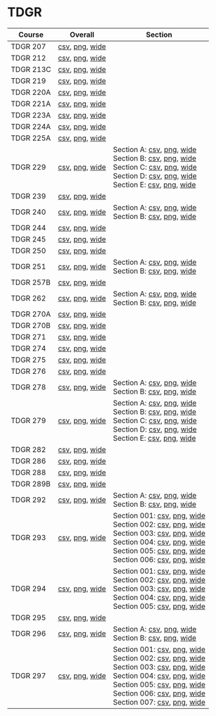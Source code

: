 # TDGR

| Course | Overall | Section |
| ------ | ------- | ------- |
| TDGR 207 | [csv](https://github.com/UCSD-Historical-Enrollment-Data/2024Fall/blob/main/overall/TDGR%20207.csv), [png](https://raw.githubusercontent.com/UCSD-Historical-Enrollment-Data/2024Fall/main/plot_overall/TDGR%20207.png), [wide](https://raw.githubusercontent.com/UCSD-Historical-Enrollment-Data/2024Fall/main/plot_overall_wide/TDGR%20207.png) |  |
| TDGR 212 | [csv](https://github.com/UCSD-Historical-Enrollment-Data/2024Fall/blob/main/overall/TDGR%20212.csv), [png](https://raw.githubusercontent.com/UCSD-Historical-Enrollment-Data/2024Fall/main/plot_overall/TDGR%20212.png), [wide](https://raw.githubusercontent.com/UCSD-Historical-Enrollment-Data/2024Fall/main/plot_overall_wide/TDGR%20212.png) |  |
| TDGR 213C | [csv](https://github.com/UCSD-Historical-Enrollment-Data/2024Fall/blob/main/overall/TDGR%20213C.csv), [png](https://raw.githubusercontent.com/UCSD-Historical-Enrollment-Data/2024Fall/main/plot_overall/TDGR%20213C.png), [wide](https://raw.githubusercontent.com/UCSD-Historical-Enrollment-Data/2024Fall/main/plot_overall_wide/TDGR%20213C.png) |  |
| TDGR 219 | [csv](https://github.com/UCSD-Historical-Enrollment-Data/2024Fall/blob/main/overall/TDGR%20219.csv), [png](https://raw.githubusercontent.com/UCSD-Historical-Enrollment-Data/2024Fall/main/plot_overall/TDGR%20219.png), [wide](https://raw.githubusercontent.com/UCSD-Historical-Enrollment-Data/2024Fall/main/plot_overall_wide/TDGR%20219.png) |  |
| TDGR 220A | [csv](https://github.com/UCSD-Historical-Enrollment-Data/2024Fall/blob/main/overall/TDGR%20220A.csv), [png](https://raw.githubusercontent.com/UCSD-Historical-Enrollment-Data/2024Fall/main/plot_overall/TDGR%20220A.png), [wide](https://raw.githubusercontent.com/UCSD-Historical-Enrollment-Data/2024Fall/main/plot_overall_wide/TDGR%20220A.png) |  |
| TDGR 221A | [csv](https://github.com/UCSD-Historical-Enrollment-Data/2024Fall/blob/main/overall/TDGR%20221A.csv), [png](https://raw.githubusercontent.com/UCSD-Historical-Enrollment-Data/2024Fall/main/plot_overall/TDGR%20221A.png), [wide](https://raw.githubusercontent.com/UCSD-Historical-Enrollment-Data/2024Fall/main/plot_overall_wide/TDGR%20221A.png) |  |
| TDGR 223A | [csv](https://github.com/UCSD-Historical-Enrollment-Data/2024Fall/blob/main/overall/TDGR%20223A.csv), [png](https://raw.githubusercontent.com/UCSD-Historical-Enrollment-Data/2024Fall/main/plot_overall/TDGR%20223A.png), [wide](https://raw.githubusercontent.com/UCSD-Historical-Enrollment-Data/2024Fall/main/plot_overall_wide/TDGR%20223A.png) |  |
| TDGR 224A | [csv](https://github.com/UCSD-Historical-Enrollment-Data/2024Fall/blob/main/overall/TDGR%20224A.csv), [png](https://raw.githubusercontent.com/UCSD-Historical-Enrollment-Data/2024Fall/main/plot_overall/TDGR%20224A.png), [wide](https://raw.githubusercontent.com/UCSD-Historical-Enrollment-Data/2024Fall/main/plot_overall_wide/TDGR%20224A.png) |  |
| TDGR 225A | [csv](https://github.com/UCSD-Historical-Enrollment-Data/2024Fall/blob/main/overall/TDGR%20225A.csv), [png](https://raw.githubusercontent.com/UCSD-Historical-Enrollment-Data/2024Fall/main/plot_overall/TDGR%20225A.png), [wide](https://raw.githubusercontent.com/UCSD-Historical-Enrollment-Data/2024Fall/main/plot_overall_wide/TDGR%20225A.png) |  |
| TDGR 229 | [csv](https://github.com/UCSD-Historical-Enrollment-Data/2024Fall/blob/main/overall/TDGR%20229.csv), [png](https://raw.githubusercontent.com/UCSD-Historical-Enrollment-Data/2024Fall/main/plot_overall/TDGR%20229.png), [wide](https://raw.githubusercontent.com/UCSD-Historical-Enrollment-Data/2024Fall/main/plot_overall_wide/TDGR%20229.png) | Section A: [csv](https://github.com/UCSD-Historical-Enrollment-Data/2024Fall/blob/main/section/TDGR%20229_A.csv), [png](https://raw.githubusercontent.com/UCSD-Historical-Enrollment-Data/2024Fall/main/plot_section/TDGR%20229_A.png), [wide](https://raw.githubusercontent.com/UCSD-Historical-Enrollment-Data/2024Fall/main/plot_section_wide/TDGR%20229_A.png)<br>Section B: [csv](https://github.com/UCSD-Historical-Enrollment-Data/2024Fall/blob/main/section/TDGR%20229_B.csv), [png](https://raw.githubusercontent.com/UCSD-Historical-Enrollment-Data/2024Fall/main/plot_section/TDGR%20229_B.png), [wide](https://raw.githubusercontent.com/UCSD-Historical-Enrollment-Data/2024Fall/main/plot_section_wide/TDGR%20229_B.png)<br>Section C: [csv](https://github.com/UCSD-Historical-Enrollment-Data/2024Fall/blob/main/section/TDGR%20229_C.csv), [png](https://raw.githubusercontent.com/UCSD-Historical-Enrollment-Data/2024Fall/main/plot_section/TDGR%20229_C.png), [wide](https://raw.githubusercontent.com/UCSD-Historical-Enrollment-Data/2024Fall/main/plot_section_wide/TDGR%20229_C.png)<br>Section D: [csv](https://github.com/UCSD-Historical-Enrollment-Data/2024Fall/blob/main/section/TDGR%20229_D.csv), [png](https://raw.githubusercontent.com/UCSD-Historical-Enrollment-Data/2024Fall/main/plot_section/TDGR%20229_D.png), [wide](https://raw.githubusercontent.com/UCSD-Historical-Enrollment-Data/2024Fall/main/plot_section_wide/TDGR%20229_D.png)<br>Section E: [csv](https://github.com/UCSD-Historical-Enrollment-Data/2024Fall/blob/main/section/TDGR%20229_E.csv), [png](https://raw.githubusercontent.com/UCSD-Historical-Enrollment-Data/2024Fall/main/plot_section/TDGR%20229_E.png), [wide](https://raw.githubusercontent.com/UCSD-Historical-Enrollment-Data/2024Fall/main/plot_section_wide/TDGR%20229_E.png) |
| TDGR 239 | [csv](https://github.com/UCSD-Historical-Enrollment-Data/2024Fall/blob/main/overall/TDGR%20239.csv), [png](https://raw.githubusercontent.com/UCSD-Historical-Enrollment-Data/2024Fall/main/plot_overall/TDGR%20239.png), [wide](https://raw.githubusercontent.com/UCSD-Historical-Enrollment-Data/2024Fall/main/plot_overall_wide/TDGR%20239.png) |  |
| TDGR 240 | [csv](https://github.com/UCSD-Historical-Enrollment-Data/2024Fall/blob/main/overall/TDGR%20240.csv), [png](https://raw.githubusercontent.com/UCSD-Historical-Enrollment-Data/2024Fall/main/plot_overall/TDGR%20240.png), [wide](https://raw.githubusercontent.com/UCSD-Historical-Enrollment-Data/2024Fall/main/plot_overall_wide/TDGR%20240.png) | Section A: [csv](https://github.com/UCSD-Historical-Enrollment-Data/2024Fall/blob/main/section/TDGR%20240_A.csv), [png](https://raw.githubusercontent.com/UCSD-Historical-Enrollment-Data/2024Fall/main/plot_section/TDGR%20240_A.png), [wide](https://raw.githubusercontent.com/UCSD-Historical-Enrollment-Data/2024Fall/main/plot_section_wide/TDGR%20240_A.png)<br>Section B: [csv](https://github.com/UCSD-Historical-Enrollment-Data/2024Fall/blob/main/section/TDGR%20240_B.csv), [png](https://raw.githubusercontent.com/UCSD-Historical-Enrollment-Data/2024Fall/main/plot_section/TDGR%20240_B.png), [wide](https://raw.githubusercontent.com/UCSD-Historical-Enrollment-Data/2024Fall/main/plot_section_wide/TDGR%20240_B.png) |
| TDGR 244 | [csv](https://github.com/UCSD-Historical-Enrollment-Data/2024Fall/blob/main/overall/TDGR%20244.csv), [png](https://raw.githubusercontent.com/UCSD-Historical-Enrollment-Data/2024Fall/main/plot_overall/TDGR%20244.png), [wide](https://raw.githubusercontent.com/UCSD-Historical-Enrollment-Data/2024Fall/main/plot_overall_wide/TDGR%20244.png) |  |
| TDGR 245 | [csv](https://github.com/UCSD-Historical-Enrollment-Data/2024Fall/blob/main/overall/TDGR%20245.csv), [png](https://raw.githubusercontent.com/UCSD-Historical-Enrollment-Data/2024Fall/main/plot_overall/TDGR%20245.png), [wide](https://raw.githubusercontent.com/UCSD-Historical-Enrollment-Data/2024Fall/main/plot_overall_wide/TDGR%20245.png) |  |
| TDGR 250 | [csv](https://github.com/UCSD-Historical-Enrollment-Data/2024Fall/blob/main/overall/TDGR%20250.csv), [png](https://raw.githubusercontent.com/UCSD-Historical-Enrollment-Data/2024Fall/main/plot_overall/TDGR%20250.png), [wide](https://raw.githubusercontent.com/UCSD-Historical-Enrollment-Data/2024Fall/main/plot_overall_wide/TDGR%20250.png) |  |
| TDGR 251 | [csv](https://github.com/UCSD-Historical-Enrollment-Data/2024Fall/blob/main/overall/TDGR%20251.csv), [png](https://raw.githubusercontent.com/UCSD-Historical-Enrollment-Data/2024Fall/main/plot_overall/TDGR%20251.png), [wide](https://raw.githubusercontent.com/UCSD-Historical-Enrollment-Data/2024Fall/main/plot_overall_wide/TDGR%20251.png) | Section A: [csv](https://github.com/UCSD-Historical-Enrollment-Data/2024Fall/blob/main/section/TDGR%20251_A.csv), [png](https://raw.githubusercontent.com/UCSD-Historical-Enrollment-Data/2024Fall/main/plot_section/TDGR%20251_A.png), [wide](https://raw.githubusercontent.com/UCSD-Historical-Enrollment-Data/2024Fall/main/plot_section_wide/TDGR%20251_A.png)<br>Section B: [csv](https://github.com/UCSD-Historical-Enrollment-Data/2024Fall/blob/main/section/TDGR%20251_B.csv), [png](https://raw.githubusercontent.com/UCSD-Historical-Enrollment-Data/2024Fall/main/plot_section/TDGR%20251_B.png), [wide](https://raw.githubusercontent.com/UCSD-Historical-Enrollment-Data/2024Fall/main/plot_section_wide/TDGR%20251_B.png) |
| TDGR 257B | [csv](https://github.com/UCSD-Historical-Enrollment-Data/2024Fall/blob/main/overall/TDGR%20257B.csv), [png](https://raw.githubusercontent.com/UCSD-Historical-Enrollment-Data/2024Fall/main/plot_overall/TDGR%20257B.png), [wide](https://raw.githubusercontent.com/UCSD-Historical-Enrollment-Data/2024Fall/main/plot_overall_wide/TDGR%20257B.png) |  |
| TDGR 262 | [csv](https://github.com/UCSD-Historical-Enrollment-Data/2024Fall/blob/main/overall/TDGR%20262.csv), [png](https://raw.githubusercontent.com/UCSD-Historical-Enrollment-Data/2024Fall/main/plot_overall/TDGR%20262.png), [wide](https://raw.githubusercontent.com/UCSD-Historical-Enrollment-Data/2024Fall/main/plot_overall_wide/TDGR%20262.png) | Section A: [csv](https://github.com/UCSD-Historical-Enrollment-Data/2024Fall/blob/main/section/TDGR%20262_A.csv), [png](https://raw.githubusercontent.com/UCSD-Historical-Enrollment-Data/2024Fall/main/plot_section/TDGR%20262_A.png), [wide](https://raw.githubusercontent.com/UCSD-Historical-Enrollment-Data/2024Fall/main/plot_section_wide/TDGR%20262_A.png)<br>Section B: [csv](https://github.com/UCSD-Historical-Enrollment-Data/2024Fall/blob/main/section/TDGR%20262_B.csv), [png](https://raw.githubusercontent.com/UCSD-Historical-Enrollment-Data/2024Fall/main/plot_section/TDGR%20262_B.png), [wide](https://raw.githubusercontent.com/UCSD-Historical-Enrollment-Data/2024Fall/main/plot_section_wide/TDGR%20262_B.png) |
| TDGR 270A | [csv](https://github.com/UCSD-Historical-Enrollment-Data/2024Fall/blob/main/overall/TDGR%20270A.csv), [png](https://raw.githubusercontent.com/UCSD-Historical-Enrollment-Data/2024Fall/main/plot_overall/TDGR%20270A.png), [wide](https://raw.githubusercontent.com/UCSD-Historical-Enrollment-Data/2024Fall/main/plot_overall_wide/TDGR%20270A.png) |  |
| TDGR 270B | [csv](https://github.com/UCSD-Historical-Enrollment-Data/2024Fall/blob/main/overall/TDGR%20270B.csv), [png](https://raw.githubusercontent.com/UCSD-Historical-Enrollment-Data/2024Fall/main/plot_overall/TDGR%20270B.png), [wide](https://raw.githubusercontent.com/UCSD-Historical-Enrollment-Data/2024Fall/main/plot_overall_wide/TDGR%20270B.png) |  |
| TDGR 271 | [csv](https://github.com/UCSD-Historical-Enrollment-Data/2024Fall/blob/main/overall/TDGR%20271.csv), [png](https://raw.githubusercontent.com/UCSD-Historical-Enrollment-Data/2024Fall/main/plot_overall/TDGR%20271.png), [wide](https://raw.githubusercontent.com/UCSD-Historical-Enrollment-Data/2024Fall/main/plot_overall_wide/TDGR%20271.png) |  |
| TDGR 274 | [csv](https://github.com/UCSD-Historical-Enrollment-Data/2024Fall/blob/main/overall/TDGR%20274.csv), [png](https://raw.githubusercontent.com/UCSD-Historical-Enrollment-Data/2024Fall/main/plot_overall/TDGR%20274.png), [wide](https://raw.githubusercontent.com/UCSD-Historical-Enrollment-Data/2024Fall/main/plot_overall_wide/TDGR%20274.png) |  |
| TDGR 275 | [csv](https://github.com/UCSD-Historical-Enrollment-Data/2024Fall/blob/main/overall/TDGR%20275.csv), [png](https://raw.githubusercontent.com/UCSD-Historical-Enrollment-Data/2024Fall/main/plot_overall/TDGR%20275.png), [wide](https://raw.githubusercontent.com/UCSD-Historical-Enrollment-Data/2024Fall/main/plot_overall_wide/TDGR%20275.png) |  |
| TDGR 276 | [csv](https://github.com/UCSD-Historical-Enrollment-Data/2024Fall/blob/main/overall/TDGR%20276.csv), [png](https://raw.githubusercontent.com/UCSD-Historical-Enrollment-Data/2024Fall/main/plot_overall/TDGR%20276.png), [wide](https://raw.githubusercontent.com/UCSD-Historical-Enrollment-Data/2024Fall/main/plot_overall_wide/TDGR%20276.png) |  |
| TDGR 278 | [csv](https://github.com/UCSD-Historical-Enrollment-Data/2024Fall/blob/main/overall/TDGR%20278.csv), [png](https://raw.githubusercontent.com/UCSD-Historical-Enrollment-Data/2024Fall/main/plot_overall/TDGR%20278.png), [wide](https://raw.githubusercontent.com/UCSD-Historical-Enrollment-Data/2024Fall/main/plot_overall_wide/TDGR%20278.png) | Section A: [csv](https://github.com/UCSD-Historical-Enrollment-Data/2024Fall/blob/main/section/TDGR%20278_A.csv), [png](https://raw.githubusercontent.com/UCSD-Historical-Enrollment-Data/2024Fall/main/plot_section/TDGR%20278_A.png), [wide](https://raw.githubusercontent.com/UCSD-Historical-Enrollment-Data/2024Fall/main/plot_section_wide/TDGR%20278_A.png)<br>Section B: [csv](https://github.com/UCSD-Historical-Enrollment-Data/2024Fall/blob/main/section/TDGR%20278_B.csv), [png](https://raw.githubusercontent.com/UCSD-Historical-Enrollment-Data/2024Fall/main/plot_section/TDGR%20278_B.png), [wide](https://raw.githubusercontent.com/UCSD-Historical-Enrollment-Data/2024Fall/main/plot_section_wide/TDGR%20278_B.png) |
| TDGR 279 | [csv](https://github.com/UCSD-Historical-Enrollment-Data/2024Fall/blob/main/overall/TDGR%20279.csv), [png](https://raw.githubusercontent.com/UCSD-Historical-Enrollment-Data/2024Fall/main/plot_overall/TDGR%20279.png), [wide](https://raw.githubusercontent.com/UCSD-Historical-Enrollment-Data/2024Fall/main/plot_overall_wide/TDGR%20279.png) | Section A: [csv](https://github.com/UCSD-Historical-Enrollment-Data/2024Fall/blob/main/section/TDGR%20279_A.csv), [png](https://raw.githubusercontent.com/UCSD-Historical-Enrollment-Data/2024Fall/main/plot_section/TDGR%20279_A.png), [wide](https://raw.githubusercontent.com/UCSD-Historical-Enrollment-Data/2024Fall/main/plot_section_wide/TDGR%20279_A.png)<br>Section B: [csv](https://github.com/UCSD-Historical-Enrollment-Data/2024Fall/blob/main/section/TDGR%20279_B.csv), [png](https://raw.githubusercontent.com/UCSD-Historical-Enrollment-Data/2024Fall/main/plot_section/TDGR%20279_B.png), [wide](https://raw.githubusercontent.com/UCSD-Historical-Enrollment-Data/2024Fall/main/plot_section_wide/TDGR%20279_B.png)<br>Section C: [csv](https://github.com/UCSD-Historical-Enrollment-Data/2024Fall/blob/main/section/TDGR%20279_C.csv), [png](https://raw.githubusercontent.com/UCSD-Historical-Enrollment-Data/2024Fall/main/plot_section/TDGR%20279_C.png), [wide](https://raw.githubusercontent.com/UCSD-Historical-Enrollment-Data/2024Fall/main/plot_section_wide/TDGR%20279_C.png)<br>Section D: [csv](https://github.com/UCSD-Historical-Enrollment-Data/2024Fall/blob/main/section/TDGR%20279_D.csv), [png](https://raw.githubusercontent.com/UCSD-Historical-Enrollment-Data/2024Fall/main/plot_section/TDGR%20279_D.png), [wide](https://raw.githubusercontent.com/UCSD-Historical-Enrollment-Data/2024Fall/main/plot_section_wide/TDGR%20279_D.png)<br>Section E: [csv](https://github.com/UCSD-Historical-Enrollment-Data/2024Fall/blob/main/section/TDGR%20279_E.csv), [png](https://raw.githubusercontent.com/UCSD-Historical-Enrollment-Data/2024Fall/main/plot_section/TDGR%20279_E.png), [wide](https://raw.githubusercontent.com/UCSD-Historical-Enrollment-Data/2024Fall/main/plot_section_wide/TDGR%20279_E.png) |
| TDGR 282 | [csv](https://github.com/UCSD-Historical-Enrollment-Data/2024Fall/blob/main/overall/TDGR%20282.csv), [png](https://raw.githubusercontent.com/UCSD-Historical-Enrollment-Data/2024Fall/main/plot_overall/TDGR%20282.png), [wide](https://raw.githubusercontent.com/UCSD-Historical-Enrollment-Data/2024Fall/main/plot_overall_wide/TDGR%20282.png) |  |
| TDGR 286 | [csv](https://github.com/UCSD-Historical-Enrollment-Data/2024Fall/blob/main/overall/TDGR%20286.csv), [png](https://raw.githubusercontent.com/UCSD-Historical-Enrollment-Data/2024Fall/main/plot_overall/TDGR%20286.png), [wide](https://raw.githubusercontent.com/UCSD-Historical-Enrollment-Data/2024Fall/main/plot_overall_wide/TDGR%20286.png) |  |
| TDGR 288 | [csv](https://github.com/UCSD-Historical-Enrollment-Data/2024Fall/blob/main/overall/TDGR%20288.csv), [png](https://raw.githubusercontent.com/UCSD-Historical-Enrollment-Data/2024Fall/main/plot_overall/TDGR%20288.png), [wide](https://raw.githubusercontent.com/UCSD-Historical-Enrollment-Data/2024Fall/main/plot_overall_wide/TDGR%20288.png) |  |
| TDGR 289B | [csv](https://github.com/UCSD-Historical-Enrollment-Data/2024Fall/blob/main/overall/TDGR%20289B.csv), [png](https://raw.githubusercontent.com/UCSD-Historical-Enrollment-Data/2024Fall/main/plot_overall/TDGR%20289B.png), [wide](https://raw.githubusercontent.com/UCSD-Historical-Enrollment-Data/2024Fall/main/plot_overall_wide/TDGR%20289B.png) |  |
| TDGR 292 | [csv](https://github.com/UCSD-Historical-Enrollment-Data/2024Fall/blob/main/overall/TDGR%20292.csv), [png](https://raw.githubusercontent.com/UCSD-Historical-Enrollment-Data/2024Fall/main/plot_overall/TDGR%20292.png), [wide](https://raw.githubusercontent.com/UCSD-Historical-Enrollment-Data/2024Fall/main/plot_overall_wide/TDGR%20292.png) | Section A: [csv](https://github.com/UCSD-Historical-Enrollment-Data/2024Fall/blob/main/section/TDGR%20292_A.csv), [png](https://raw.githubusercontent.com/UCSD-Historical-Enrollment-Data/2024Fall/main/plot_section/TDGR%20292_A.png), [wide](https://raw.githubusercontent.com/UCSD-Historical-Enrollment-Data/2024Fall/main/plot_section_wide/TDGR%20292_A.png)<br>Section B: [csv](https://github.com/UCSD-Historical-Enrollment-Data/2024Fall/blob/main/section/TDGR%20292_B.csv), [png](https://raw.githubusercontent.com/UCSD-Historical-Enrollment-Data/2024Fall/main/plot_section/TDGR%20292_B.png), [wide](https://raw.githubusercontent.com/UCSD-Historical-Enrollment-Data/2024Fall/main/plot_section_wide/TDGR%20292_B.png) |
| TDGR 293 | [csv](https://github.com/UCSD-Historical-Enrollment-Data/2024Fall/blob/main/overall/TDGR%20293.csv), [png](https://raw.githubusercontent.com/UCSD-Historical-Enrollment-Data/2024Fall/main/plot_overall/TDGR%20293.png), [wide](https://raw.githubusercontent.com/UCSD-Historical-Enrollment-Data/2024Fall/main/plot_overall_wide/TDGR%20293.png) | Section 001: [csv](https://github.com/UCSD-Historical-Enrollment-Data/2024Fall/blob/main/section/TDGR%20293_001.csv), [png](https://raw.githubusercontent.com/UCSD-Historical-Enrollment-Data/2024Fall/main/plot_section/TDGR%20293_001.png), [wide](https://raw.githubusercontent.com/UCSD-Historical-Enrollment-Data/2024Fall/main/plot_section_wide/TDGR%20293_001.png)<br>Section 002: [csv](https://github.com/UCSD-Historical-Enrollment-Data/2024Fall/blob/main/section/TDGR%20293_002.csv), [png](https://raw.githubusercontent.com/UCSD-Historical-Enrollment-Data/2024Fall/main/plot_section/TDGR%20293_002.png), [wide](https://raw.githubusercontent.com/UCSD-Historical-Enrollment-Data/2024Fall/main/plot_section_wide/TDGR%20293_002.png)<br>Section 003: [csv](https://github.com/UCSD-Historical-Enrollment-Data/2024Fall/blob/main/section/TDGR%20293_003.csv), [png](https://raw.githubusercontent.com/UCSD-Historical-Enrollment-Data/2024Fall/main/plot_section/TDGR%20293_003.png), [wide](https://raw.githubusercontent.com/UCSD-Historical-Enrollment-Data/2024Fall/main/plot_section_wide/TDGR%20293_003.png)<br>Section 004: [csv](https://github.com/UCSD-Historical-Enrollment-Data/2024Fall/blob/main/section/TDGR%20293_004.csv), [png](https://raw.githubusercontent.com/UCSD-Historical-Enrollment-Data/2024Fall/main/plot_section/TDGR%20293_004.png), [wide](https://raw.githubusercontent.com/UCSD-Historical-Enrollment-Data/2024Fall/main/plot_section_wide/TDGR%20293_004.png)<br>Section 005: [csv](https://github.com/UCSD-Historical-Enrollment-Data/2024Fall/blob/main/section/TDGR%20293_005.csv), [png](https://raw.githubusercontent.com/UCSD-Historical-Enrollment-Data/2024Fall/main/plot_section/TDGR%20293_005.png), [wide](https://raw.githubusercontent.com/UCSD-Historical-Enrollment-Data/2024Fall/main/plot_section_wide/TDGR%20293_005.png)<br>Section 006: [csv](https://github.com/UCSD-Historical-Enrollment-Data/2024Fall/blob/main/section/TDGR%20293_006.csv), [png](https://raw.githubusercontent.com/UCSD-Historical-Enrollment-Data/2024Fall/main/plot_section/TDGR%20293_006.png), [wide](https://raw.githubusercontent.com/UCSD-Historical-Enrollment-Data/2024Fall/main/plot_section_wide/TDGR%20293_006.png) |
| TDGR 294 | [csv](https://github.com/UCSD-Historical-Enrollment-Data/2024Fall/blob/main/overall/TDGR%20294.csv), [png](https://raw.githubusercontent.com/UCSD-Historical-Enrollment-Data/2024Fall/main/plot_overall/TDGR%20294.png), [wide](https://raw.githubusercontent.com/UCSD-Historical-Enrollment-Data/2024Fall/main/plot_overall_wide/TDGR%20294.png) | Section 001: [csv](https://github.com/UCSD-Historical-Enrollment-Data/2024Fall/blob/main/section/TDGR%20294_001.csv), [png](https://raw.githubusercontent.com/UCSD-Historical-Enrollment-Data/2024Fall/main/plot_section/TDGR%20294_001.png), [wide](https://raw.githubusercontent.com/UCSD-Historical-Enrollment-Data/2024Fall/main/plot_section_wide/TDGR%20294_001.png)<br>Section 002: [csv](https://github.com/UCSD-Historical-Enrollment-Data/2024Fall/blob/main/section/TDGR%20294_002.csv), [png](https://raw.githubusercontent.com/UCSD-Historical-Enrollment-Data/2024Fall/main/plot_section/TDGR%20294_002.png), [wide](https://raw.githubusercontent.com/UCSD-Historical-Enrollment-Data/2024Fall/main/plot_section_wide/TDGR%20294_002.png)<br>Section 003: [csv](https://github.com/UCSD-Historical-Enrollment-Data/2024Fall/blob/main/section/TDGR%20294_003.csv), [png](https://raw.githubusercontent.com/UCSD-Historical-Enrollment-Data/2024Fall/main/plot_section/TDGR%20294_003.png), [wide](https://raw.githubusercontent.com/UCSD-Historical-Enrollment-Data/2024Fall/main/plot_section_wide/TDGR%20294_003.png)<br>Section 004: [csv](https://github.com/UCSD-Historical-Enrollment-Data/2024Fall/blob/main/section/TDGR%20294_004.csv), [png](https://raw.githubusercontent.com/UCSD-Historical-Enrollment-Data/2024Fall/main/plot_section/TDGR%20294_004.png), [wide](https://raw.githubusercontent.com/UCSD-Historical-Enrollment-Data/2024Fall/main/plot_section_wide/TDGR%20294_004.png)<br>Section 005: [csv](https://github.com/UCSD-Historical-Enrollment-Data/2024Fall/blob/main/section/TDGR%20294_005.csv), [png](https://raw.githubusercontent.com/UCSD-Historical-Enrollment-Data/2024Fall/main/plot_section/TDGR%20294_005.png), [wide](https://raw.githubusercontent.com/UCSD-Historical-Enrollment-Data/2024Fall/main/plot_section_wide/TDGR%20294_005.png) |
| TDGR 295 | [csv](https://github.com/UCSD-Historical-Enrollment-Data/2024Fall/blob/main/overall/TDGR%20295.csv), [png](https://raw.githubusercontent.com/UCSD-Historical-Enrollment-Data/2024Fall/main/plot_overall/TDGR%20295.png), [wide](https://raw.githubusercontent.com/UCSD-Historical-Enrollment-Data/2024Fall/main/plot_overall_wide/TDGR%20295.png) |  |
| TDGR 296 | [csv](https://github.com/UCSD-Historical-Enrollment-Data/2024Fall/blob/main/overall/TDGR%20296.csv), [png](https://raw.githubusercontent.com/UCSD-Historical-Enrollment-Data/2024Fall/main/plot_overall/TDGR%20296.png), [wide](https://raw.githubusercontent.com/UCSD-Historical-Enrollment-Data/2024Fall/main/plot_overall_wide/TDGR%20296.png) | Section A: [csv](https://github.com/UCSD-Historical-Enrollment-Data/2024Fall/blob/main/section/TDGR%20296_A.csv), [png](https://raw.githubusercontent.com/UCSD-Historical-Enrollment-Data/2024Fall/main/plot_section/TDGR%20296_A.png), [wide](https://raw.githubusercontent.com/UCSD-Historical-Enrollment-Data/2024Fall/main/plot_section_wide/TDGR%20296_A.png)<br>Section B: [csv](https://github.com/UCSD-Historical-Enrollment-Data/2024Fall/blob/main/section/TDGR%20296_B.csv), [png](https://raw.githubusercontent.com/UCSD-Historical-Enrollment-Data/2024Fall/main/plot_section/TDGR%20296_B.png), [wide](https://raw.githubusercontent.com/UCSD-Historical-Enrollment-Data/2024Fall/main/plot_section_wide/TDGR%20296_B.png) |
| TDGR 297 | [csv](https://github.com/UCSD-Historical-Enrollment-Data/2024Fall/blob/main/overall/TDGR%20297.csv), [png](https://raw.githubusercontent.com/UCSD-Historical-Enrollment-Data/2024Fall/main/plot_overall/TDGR%20297.png), [wide](https://raw.githubusercontent.com/UCSD-Historical-Enrollment-Data/2024Fall/main/plot_overall_wide/TDGR%20297.png) | Section 001: [csv](https://github.com/UCSD-Historical-Enrollment-Data/2024Fall/blob/main/section/TDGR%20297_001.csv), [png](https://raw.githubusercontent.com/UCSD-Historical-Enrollment-Data/2024Fall/main/plot_section/TDGR%20297_001.png), [wide](https://raw.githubusercontent.com/UCSD-Historical-Enrollment-Data/2024Fall/main/plot_section_wide/TDGR%20297_001.png)<br>Section 002: [csv](https://github.com/UCSD-Historical-Enrollment-Data/2024Fall/blob/main/section/TDGR%20297_002.csv), [png](https://raw.githubusercontent.com/UCSD-Historical-Enrollment-Data/2024Fall/main/plot_section/TDGR%20297_002.png), [wide](https://raw.githubusercontent.com/UCSD-Historical-Enrollment-Data/2024Fall/main/plot_section_wide/TDGR%20297_002.png)<br>Section 003: [csv](https://github.com/UCSD-Historical-Enrollment-Data/2024Fall/blob/main/section/TDGR%20297_003.csv), [png](https://raw.githubusercontent.com/UCSD-Historical-Enrollment-Data/2024Fall/main/plot_section/TDGR%20297_003.png), [wide](https://raw.githubusercontent.com/UCSD-Historical-Enrollment-Data/2024Fall/main/plot_section_wide/TDGR%20297_003.png)<br>Section 004: [csv](https://github.com/UCSD-Historical-Enrollment-Data/2024Fall/blob/main/section/TDGR%20297_004.csv), [png](https://raw.githubusercontent.com/UCSD-Historical-Enrollment-Data/2024Fall/main/plot_section/TDGR%20297_004.png), [wide](https://raw.githubusercontent.com/UCSD-Historical-Enrollment-Data/2024Fall/main/plot_section_wide/TDGR%20297_004.png)<br>Section 005: [csv](https://github.com/UCSD-Historical-Enrollment-Data/2024Fall/blob/main/section/TDGR%20297_005.csv), [png](https://raw.githubusercontent.com/UCSD-Historical-Enrollment-Data/2024Fall/main/plot_section/TDGR%20297_005.png), [wide](https://raw.githubusercontent.com/UCSD-Historical-Enrollment-Data/2024Fall/main/plot_section_wide/TDGR%20297_005.png)<br>Section 006: [csv](https://github.com/UCSD-Historical-Enrollment-Data/2024Fall/blob/main/section/TDGR%20297_006.csv), [png](https://raw.githubusercontent.com/UCSD-Historical-Enrollment-Data/2024Fall/main/plot_section/TDGR%20297_006.png), [wide](https://raw.githubusercontent.com/UCSD-Historical-Enrollment-Data/2024Fall/main/plot_section_wide/TDGR%20297_006.png)<br>Section 007: [csv](https://github.com/UCSD-Historical-Enrollment-Data/2024Fall/blob/main/section/TDGR%20297_007.csv), [png](https://raw.githubusercontent.com/UCSD-Historical-Enrollment-Data/2024Fall/main/plot_section/TDGR%20297_007.png), [wide](https://raw.githubusercontent.com/UCSD-Historical-Enrollment-Data/2024Fall/main/plot_section_wide/TDGR%20297_007.png) |

